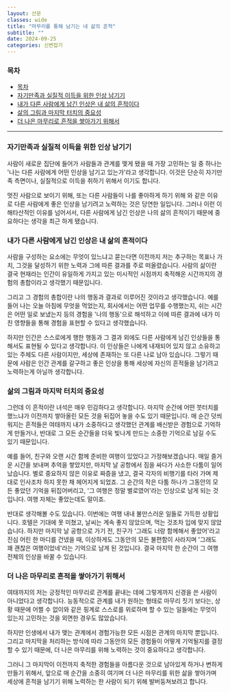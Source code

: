 ```yaml
---
layout: 산문
classes: wide
title: "마무리를 통해 남기는 내 삶의 흔적"
subtitle: ""
date: 2024-09-25
categories: 신변잡기
---
```


### 목차

- [목차](#목차)
- [자기만족과 실질적 이득을 위한 인상 남기기](#자기만족과-실질적-이득을-위한-인상-남기기)
- [내가 다른 사람에게 남긴 인상은 내 삶의 흔적이다](#내가-다른-사람에게-남긴-인상은-내-삶의-흔적이다)
- [삶의 그림과 마지막 터치의 중요성](#삶의-그림과-마지막-터치의-중요성)
- [더 나은 마무리로 흔적을 쌓아가기 위해서](#더-나은-마무리로-흔적을-쌓아가기-위해서)

---

### 자기만족과 실질적 이득을 위한 인상 남기기

사람이 새로운 집단에 들어가 사람들과 관계를 맺게 됐을 때 가장 고민하는 일 중 하나는 '나는 다른 사람에게
어떤 인상을 남기고 있는가'라고 생각합니다. 이것은 단순히 자기만족 측면이나, 실질적으로 이득을 취하기 위해서
이기도 합니다.

멋진 사람으로 보이기 위해, 또는 다른 사람들이 나를 좋아하게 하기 위해 와 같은 이유로 다른 사람에게 좋은 인상을
남기려고 노력하는 것은 당연한 일입니다. 그러나 이런 이해타산적인 이유를 넘어서서, 다른 사람에게 남긴 인상은
나의 삶의 흔적이기 때문에 중요하다는 생각을 최근 하게 됐습니다.

### 내가 다른 사람에게 남긴 인상은 내 삶의 흔적이다

사람을 구성하는 요소에는 무엇이 있느냐고 묻는다면 이전까지 저는 추구하는 목표나 가치, 그것을 달성하기 위한
노력과 그에 따른 결과를 주로 떠올렸습니다. 사람의 삶이란 결국 현재라는 인간이 유일하게 가지고 있는 미시적인
시점까지 축적해온 시간까지의 경험의 총합이라고 생각했기 때문입니다.

그리고 그 경험의 총합이란 나의 행동과 결과로 이루어진 것이라고 생각했습니다.
예를 들어 나는 오늘 아침에 무엇을 먹었는지, 회사에서는 어떤 업무를 수행했는지, 쉬는 시간은 어떤 일로 보냈는지
등의 경험을 '나의 행동'으로 해석하고 이에 따른 결과에 내가 미친 영향들을 통해 경험을 표현할 수 있다고 생각했습니다.

하지만 인간은 스스로에게 행한 행동과 그 결과 외에도 다른 사람에게 남긴 인상들을 통해서도 표현될 수 있다고 생각합니다.
이 인상들은 나에게 내재되어 있지 않고 소유하고 있는 주체도 다른 사람이지만, 세상에 존재하는 또 다른 나로 남아
있습니다. 그렇기 때문에 사람은 인간 관계를 갈구하고 좋은 인상을 통해 세상에 자신의 흔적들을 남기려고 노력하는게
아닐까 생각합니다.

### 삶의 그림과 마지막 터치의 중요성

그런데 이 흔적이란 녀석은 매우 민감하다고 생각합니다. 마지막 순간에 어떤 붓터치를 했느냐가 이전까지 쌓아올린
모든 것을 뒤집어 놓을 수도 있기 때문입니다. 매 순간 덧씌워지는 흔적들은 여태까지 내가 소중하다고 생각했던
관계를 배신받은 경험으로 기억하게 만들거나, 반대로 그 모든 순간들을 더욱 빛나게 만드는 소중한 기억으로 남길
수도 있기 때문입니다.

예를 들어, 친구와 오랜 시간 함께 준비한 여행이 있었다고 가정해보겠습니다. 매일 즐거운 시간을 보내며 추억을
쌓았지만, 마지막 날 공항에서 짐을 싸다가 사소한 다툼이 일어났습니다. 별로 중요하지 않은 이유로 짜증을 냈고,
결국 각자의 비행기를 타러 가며 제대로 인사조차 하지 못한 채 헤어지게 되었죠. 그 순간의 작은 다툼 하나가
그동안의 모든 좋았던 기억을 뒤집어버리고, '그 여행은 정말 별로였어'라는 인상으로 남게 되는 것입니다. 여행 자체는
좋았는데도 말이죠.

반대로 생각해볼 수도 있습니다. 이번에는 여행 내내 불만스러운 일들로 가득한 상황입니다. 호텔은 기대에 못 미쳤고,
날씨는 계속 좋지 않았으며, 먹는 것조차 입에 맞지 않았습니다. 하지만 마지막 날 공항으로 가기 전, 친구가 '그래도
너랑 함께해서 좋았어'라고 진심 어린 한 마디를 건넸을 때, 이상하게도 그동안의 모든 불편함이 사라지며 '그래도 꽤
괜찮은 여행이었네'라는 기억으로 남게 된 것입니다. 결국 마지막 한 순간이 그 여행 전체의 인상을 바꿀 수 있습니다.

### 더 나은 마무리로 흔적을 쌓아가기 위해서

여태까지의 저는 긍정적인 마무리로 관계를 끝내는 데에 그렇게까지 신경을 쓴 사람이 아니었다고 생각합니다. 능동적으로
관계를 내가 원하는 형태로 마무리 짓기 보다는, 상황 때문에 어쩔 수 없이와 같은 핑계로 스스로를 위로하며 할 수 있는
일들에는 무엇이 있는지 고민하는 것을 외면한 경우도 많았습니다.

하지만 인생에서 내가 맺는 관계에서 경험가능한 모든 시점은 관계의 마지막 뿐입니다. 그리고 마지막을 처리하는 방식에
따라 그동안의 모든 경험들이 어떻게 기억될지를 결정할 수 있기 때문에, 더 나은 마무리를 위해 노력하는 것이 중요하다고
생각합니다.

그러니 그 마지막이 이전까지 축적한 경험들을 아름다운 것으로 남아있게 하거나 변하게 만들기 위해서,
앞으로 매 순간을 소중히 여기며 더 나은 마무리를 위한 삶을 쌓아가며 세상에 흔적을 남기기 위해 노력하는 한 사람이
되기 위해 발버둥쳐보려고 합니다.
